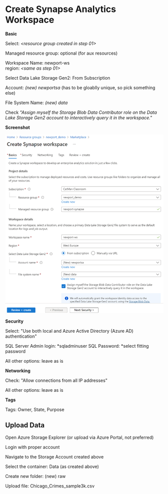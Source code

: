 # Create Synapse Analytics Workspace

**Basic**

Select: *<resource group created in step 01>*

Managed resource group: optional (for aux resources)

Workspace Name: newport-ws   
region: *<same as step 01>*

Select Data Lake Storage Gen2: From Subscription

Account: *(new) newportsa* (has to be gloablly unique, so pick something else)

File System Name: *(new) data*

Check *"Assign myself the Storage Blob Data Contributor role on the Data Lake Storage Gen2 account to interactively query it in the workspace."*

**Screenshot**

![Wizard](./assets/images/02.setup.synapseanalytics.png)

**Security**

Select: "Use both local and Azure Active Directory (Azure AD) authentication"

SQL Server Admin login: *sqladminuser
SQL Password: *select fitting password

All other options: leave as is

**Networking**

Check: "Allow connections from all IP addresses"

All other options: leave as is

**Tags**

Tags: Owner, State, Purpose

## Upload Data

Open Azure Storage Explorer (or upload via Azure Portal, not preferred)

Login with proper account

Navigate to the Storage Account created above

Select the container: Data (as created above)

Create new folder: (new) raw

Upload file: Chicago_Crimes_sample3k.csv

